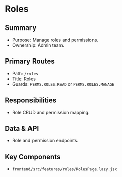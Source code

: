 # Roles

## Summary
- Purpose: Manage roles and permissions.
- Ownership: Admin team.

## Primary Routes
- Path: `/roles`
- Title: Roles
- Guards: `PERMS.ROLES.READ` or `PERMS.ROLES.MANAGE`

## Responsibilities
- Role CRUD and permission mapping.

## Data & API
- Role and permission endpoints.

## Key Components
- `frontend/src/features/roles/RolesPage.lazy.jsx`

